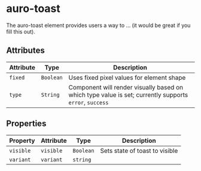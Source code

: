 # auro-toast

The auro-toast element provides users a way to ... (it would be great if you fill this out).

## Attributes

| Attribute | Type      | Description                                      |
|-----------|-----------|--------------------------------------------------|
| `fixed`   | `Boolean` | Uses fixed pixel values for element shape        |
| `type`    | `String`  | Component will render visually based on which type value is set; currently supports `error`, `success` |

## Properties

| Property  | Attribute | Type      | Description                    |
|-----------|-----------|-----------|--------------------------------|
| `visible` | `visible` | `Boolean` | Sets state of toast to visible |
| `variant` | `variant` | `string` |
